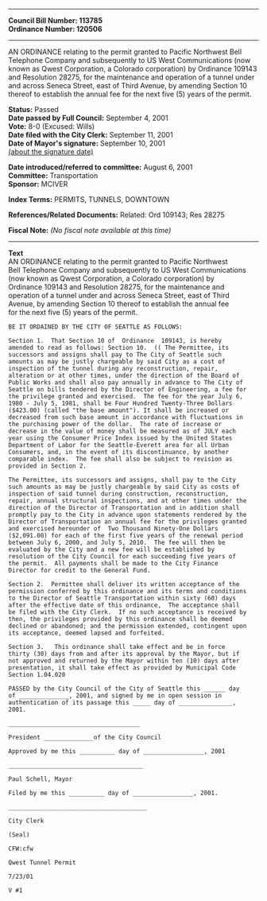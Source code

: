 * * * * *  
  
**Council Bill Number: [](#h0)[](#h2)113785**   
**Ordinance Number: 120506**  
  
* * * * *  
  
AN ORDINANCE relating to the permit granted to Pacific Northwest Bell Telephone Company and subsequently to US West Communications (now known as Qwest Corporation, a Colorado corporation) by Ordinance 109143 and Resolution 28275, for the maintenance and operation of a tunnel under and across Seneca Street, east of Third Avenue, by amending Section 10 thereof to establish the annual fee for the next five (5) years of the permit.  
  
**Status:** Passed   
**Date passed by Full Council:** September 4, 2001   
**Vote:** 8-0 (Excused: Wills)   
**Date filed with the City Clerk:** September 11, 2001   
**Date of Mayor's signature:** September 10, 2001   
[(about the signature date)](/~public/approvaldate.htm)   
  
  
**Date introduced/referred to committee:** August 6, 2001   
**Committee:** Transportation   
**Sponsor:** MCIVER   
  
**Index Terms:** PERMITS, TUNNELS, DOWNTOWN  
  
**References/Related Documents:** Related: Ord 109143; Res 28275  
  
**Fiscal Note:** *(No fiscal note available at this time)*  
  
* * * * *  
  
**Text**  
    AN ORDINANCE relating to the permit granted to Pacific Northwest  
    Bell Telephone Company and subsequently to US West Communications  
    (now known as Qwest Corporation, a Colorado corporation) by  
    Ordinance 109143 and Resolution 28275, for the maintenance and  
    operation of a tunnel under and across Seneca Street, east of Third  
    Avenue, by amending Section 10 thereof to establish the annual fee  
    for the next five (5) years of the permit.  
  
    BE IT ORDAINED BY THE CITY OF SEATTLE AS FOLLOWS:  
  
    Section 1.  That Section 10 of  Ordinance  109143, is hereby  
    amended to read as follows: Section 10.  (( The Permittee, its  
    successors and assigns shall pay to The City of Seattle such  
    amounts as may be justly chargeable by said City as a cost of  
    inspection of the tunnel during any reconstruction, repair,  
    alteration or at other times, under the direction of the Board of  
    Public Works and shall also pay annually in advance to The City of  
    Seattle on bills tendered by the Director of Engineering, a fee for  
    the privilege granted and exercised.  The fee for the year July 6,  
    1980 - July 5, 1981, shall be Four Hundred Twenty-Three Dollars  
    ($423.00) (called "the base amount"). It shall be increased or  
    decreased from such base amount in accordance with fluctuations in  
    the purchasing power of the dollar.  The rate of increase or  
    decrease in the value of money shall be measured as of JULY each  
    year using the Consumer Price Index issued by the United States  
    Department of Labor for the Seattle-Everett area for all Urban  
    Consumers, and, in the event of its discontinuance, by another  
    comparable index.  The fee shall also be subject to revision as  
    provided in Section 2.  
  
    The Permittee, its successors and assigns, shall pay to the City  
    such amounts as may be justly chargeable by said City as costs of  
    inspection of said tunnel during construction, reconstruction,  
    repair, annual structural inspections, and at other times under the  
    direction of the Director of Transportation and in addition shall  
    promptly pay to the City in advance upon statements rendered by the  
    Director of Transportation an annual fee for the privileges granted  
    and exercised hereunder of  Two Thousand Ninety-One Dollars  
    ($2,091.00) for each of the first five years of the renewal period  
    between July 6, 2000, and July 5, 2010.  The fee will then be  
    evaluated by the City and a new fee will be established by  
    resolution of the City Council for each succeeding five years of  
    the permit.  All payments shall be made to the City Finance  
    Director for credit to the General Fund.  
  
    Section 2.  Permittee shall deliver its written acceptance of the  
    permission conferred by this ordinance and its terms and conditions  
    to the Director of Seattle Transportation within sixty (60) days  
    after the effective date of this ordinance,  The acceptance shall  
    be filed with the City Clerk.  If no such acceptance is received by  
    then, the privileges provided by this ordinance shall be deemed  
    declined or abandoned; and the permission extended, contingent upon  
    its acceptance, deemed lapsed and forfeited.  
  
    Section 3.   This ordinance shall take effect and be in force  
    thirty (30) days from and after its approval by the Mayor, but if  
    not approved and returned by the Mayor within ten (10) days after  
    presentation, it shall take effect as provided by Municipal Code  
    Section 1.04.020  
  
    PASSED by the City Council of the City of Seattle this ______ day  
    of ______________, 2001, and signed by me in open session in  
    authentication of its passage this _____ day of _______________,  
    2001.  
  
    _____________________________________  
  
    President ______________of the City Council  
  
    Approved by me this __________ day of _________________, 2001  
  
    ______________________________________  
  
    Paul Schell, Mayor  
  
    Filed by me this __________ day of _________________, 2001.  
  
    _______________________________________  
  
    City Clerk  
  
    (Seal)  
  
    CFW:cfw  
  
    Qwest Tunnel Permit  
  
    7/23/01  
  
    V #1  
